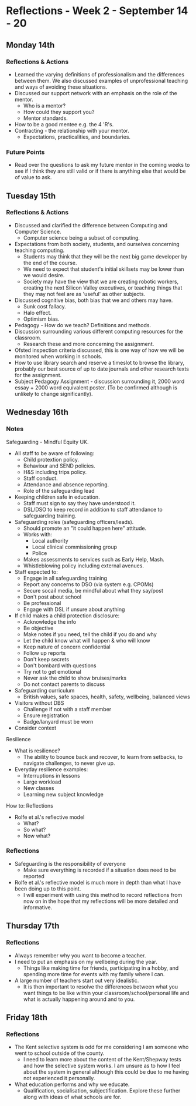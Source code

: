 Reflections - Week 2 - September 14 - 20
===

Monday 14th
---
### Reflections & Actions
* Learned the varying definitions of professionalism and the differences between them. We also discussed examples of unprofessional teaching and ways of avoiding these situations.
* Discussed our support network with an emphasis on the role of the mentor.
    * Who is a mentor?
    * How could they support you?
    * Mentor standards.
* How to be a good mentee e.g. the 4 'R's.
* Contracting - the relationship with your mentor.
    * Expectations, practicalities, and boundaries.

### Future Points
* Read over the questions to ask my future mentor in the coming weeks to see if I think they are still valid or if there is anything else that would be of value to ask.

Tuesday 15th
---
### Reflections & Actions
* Discussed and clarified the difference between Computing and Computer Science.
    * Computer science being a subset of computing.
* Expectations from both society, students, and ourselves concerning teaching computing.
    * Students may think that they will be the next big game developer by the end of the course.
    * We need to expect that student's initial skillsets may be lower than we would desire.
    * Society may have the view that we are creating robotic workers, creating the next Silicon Valley executives, or teaching things that they may not feel are as 'useful' as other subjects.
* Discussed cognitive bias, both bias that we and others may have.
    * Sunk cost fallacy.
    * Halo effect.
    * Optimism bias.
* Pedagogy - How do we teach? Definitions and methods.
* Discussion surrounding various different computing resources for the classroom.
    * Research these and more concerning the assignment.
* Ofsted inspection criteria discussed, this is one way of how we will be monitored when working in schools.
* How to use library search and reserve a timeslot to browse the library, probably our best source of up to date journals and other research texts for the assignment.
* Subject Pedagogy Assignment - discussion surrounding it, 2000 word essay + 2000 word equivalent poster. (To be confirmed although is unlikely to change significantly).

Wednesday 16th
---
### Notes
Safeguarding - Mindful Equity UK.
* All staff to be aware of following:
    * Child protextion policy.
    * Behaviour and SEND policies.
    * H&S including trips policy.
    * Staff conduct.
    * Attendance and absence reporting.
    * Role of the safeguarding lead
* Keeping children safe in education.
    * Staff must sign to say they have understood it.
    * DSL/DSO to keep record in addition to staff attendance to safeguarding training.
* Safeguarding roles (safeguarding officers/leads).
    * Should promote an "it could happen here" attitude.
    * Works with:
        * Local authority
        * Local clinical commissioning group
        * Police
    * Makes assessments to services such as Early Help, Mash.
    * Whistleblowing policy including external avenues.
* Staff expected to: 
    * Engage in all safeguarding training
    * Report any concerns to DSO (via system e.g. CPOMs)
    * Secure socail media, be mindful about what they say/post
    * Don't post about school
    * Be professional
    * Engage with DSL if unsure about anything
* If child makes a child protection disclosure:
    * Acknowledge the info
    * Be objective
    * Make notes if you need, tell the child if you do and why
    * Let the child know what will happen & who will know
    * Keep nature of concern confidential
    * Follow up reports
    * Don't keep secrets
    * Don't bombard with questions
    * Try not to get emotional
    * Never ask the child to show bruises/marks
    * Do not contact parents to discuss
* Safeguarding curriculum
    * British values, safe spaces, health, safety, wellbeing, balanced views
* Visitors without DBS
    * Challenge if not with a staff member
    * Ensure registration
    * Badge/lanyard must be worn
* Consider context

Resilience
* What is resilience? 
    * The ability to bounce back and recover, to learn from setbacks, to navigate challenges, to never give up.
* Everyday resilience examples:
    * Interruptions in lessons
    * Large workload
    * New classes
    * Learning new subject knowledge

How to: Reflections
* Rolfe et al.'s reflective model
    * What?
    * So what?
    * Now what?

### Reflections
* Safeguarding is the responsibility of everyone
    * Make sure everything is recorded if a situation does need to be reported
* Rolfe et al.'s reflective model is much more in depth than what I have been doing up to this point.
    * I will experiment with using this method to record reflections from now on in the hope that my reflections will be more detailed and informative.

Thursday 17th
---
### Reflections
* Always remember why you want to become a teacher.
* I need to put an emphasis on my wellbeing during the year.
    * Things like making time for friends, participating in a hobby, and spending more time for events with my family where I can.
* A large number of teachers start out very idealistic.
    * It is then important to resolve the differences between what you want things to be like within your classroom/school/personal life and what is actually happening around and to you.

Friday 18th
---
### Reflections
* The Kent selective system is odd for me considering I am someone who went to school outside of the county.
    * I need to learn more about the content of the Kent/Shepway tests and how the selective system works. I am unsure as to how I feel about the system in general although this could be due to me having not experienced it personally.
* What education performs and why we educate.
    * Qualification, socialisation, subjectification. Explore these further along with ideas of what schools are for.
